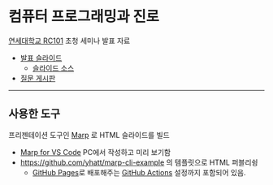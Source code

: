 # 컴퓨터 프로그래밍과 진로
[연세대학교 RC101](https://universitycollege.yonsei.ac.kr/fresh/guidance/education.do) 초청 세미나 발표 자료

- [발표 슬라이드](https://benelog.github.io/yonsei-stats-rc101)
  - [슬라이드 소스](PITCHME.md)
- [질문 게시판](https://github.com/benelog/yonsei-stats-rc101/issues)

---------

## 사용한 도구
프리젠테이션 도구인 [Marp](https://marp.app) 로 HTML 슬라이드를 빌드

- [Marp for VS Code](https://marketplace.visualstudio.com/items?itemName=marp-team.marp-vscode) PC에서 작성하고 미리 보기함
- https://github.com/yhatt/marp-cli-example 의 템플릿으로 HTML 퍼블리슁
    - [GitHub Pages](https://pages.github.com/)로 배포해주는 [GitHub Actions](https://github.com/features/actions) 설정까지 포함되어 있음.
